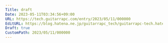 ```yaml
---
Title: draft
Date: 2023-05-11T03:34:56+09:00
URL: https://tech.guitarrapc.com/entry/2023/05/11/000000
EditURL: https://blog.hatena.ne.jp/guitarrapc_tech/guitarrapc-tech.hatenablog.com/atom/entry/4207575160647825178
Draft: true
CustomPath: 2023/05/11/000000
---
```


